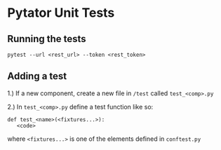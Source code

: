 # Pytator Unit Tests

## Running the tests

```
pytest --url <rest_url> --token <rest_token>
```

## Adding a test

1.) If a new component, create a new file in `/test` called `test_<comp>.py`

2.) In `test_<comp>.py` define a test function like so:

```
def test_<name>(<fixtures...>):
   <code>
```

where `<fixtures...>` is one of the elements defined in `conftest.py`

